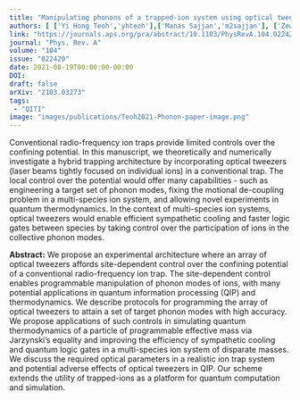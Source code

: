 ```yaml
---
title: "Manipulating phonons of a trapped-ion system using optical tweezers"
authors: [ ['Yi Hong Teoh','yhteoh'],['Manas Sajjan','m2sajjan'], ['Zewen Sun','z253sun'], ['Fereshteh Rajabi','f3rajabi'],['Rajibul Islam', 'krislam']]
link: "https://journals.aps.org/pra/abstract/10.1103/PhysRevA.104.022420"
journal: "Phys. Rev. A"
volume: "104"
issue: "022420"
date: 2021-08-19T00:00:00-00:00
DOI: 
draft: false
arXiv: "2103.03273"
tags:
 - "QITI" 
image: "images/publications/Teoh2021-Phonon-paper-image.png"
---
```


Conventional radio-frequency ion traps provide limited controls over the confining potential. In this manuscript, we theoretically and numerically investigate a hybrid trapping architecture by incorporating optical tweezers (laser beams tightly focused on individual ions) in a conventional trap. The local control over the potential would offer many capabilities - such as engineering a target set of phonon modes, fixing the motional de-coupling problem in a multi-species ion system, and allowing novel experiments in quantum thermodynamics. In the context of multi-species ion systems, optical tweezers would enable efficient sympathetic cooling and faster logic gates between species by taking control over the participation of ions in the collective phonon modes.

**Abstract:** We propose an experimental architecture where an array of optical tweezers affords site-dependent control over the confining potential of a conventional radio-frequency ion trap. The site-dependent control enables programmable manipulation of phonon modes of ions, with many potential applications in quantum information processing (QIP) and thermodynamics. We describe protocols for programming the array of optical tweezers to attain a set of target phonon modes with high accuracy. We propose applications of such controls in simulating quantum thermodynamics of a particle of programmable effective mass via Jarzynski’s equality and improving the efficiency of sympathetic cooling and quantum logic gates in a multi-species ion system of disparate masses. We discuss the required optical parameters in a realistic ion trap system and potential adverse effects of optical tweezers in QIP. Our scheme extends the utility of trapped-ions as a platform for quantum computation and simulation.